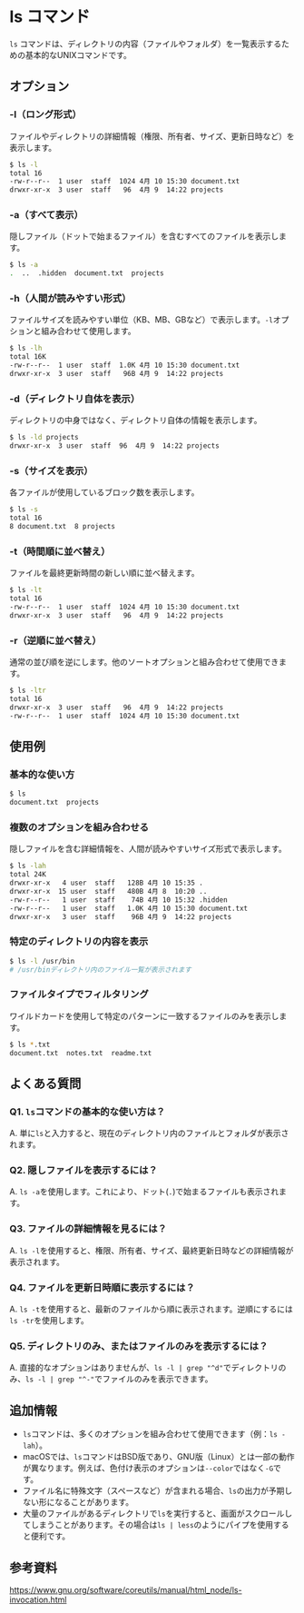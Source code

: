 # ls コマンド

`ls` コマンドは、ディレクトリの内容（ファイルやフォルダ）を一覧表示するための基本的なUNIXコマンドです。

## オプション

### **-l**（ロング形式）

ファイルやディレクトリの詳細情報（権限、所有者、サイズ、更新日時など）を表示します。

```bash
$ ls -l
total 16
-rw-r--r--  1 user  staff  1024 4月 10 15:30 document.txt
drwxr-xr-x  3 user  staff   96  4月 9  14:22 projects
```

### **-a**（すべて表示）

隠しファイル（ドットで始まるファイル）を含むすべてのファイルを表示します。

```bash
$ ls -a
.  ..  .hidden  document.txt  projects
```

### **-h**（人間が読みやすい形式）

ファイルサイズを読みやすい単位（KB、MB、GBなど）で表示します。`-l`オプションと組み合わせて使用します。

```bash
$ ls -lh
total 16K
-rw-r--r--  1 user  staff  1.0K 4月 10 15:30 document.txt
drwxr-xr-x  3 user  staff   96B 4月 9  14:22 projects
```

### **-d**（ディレクトリ自体を表示）

ディレクトリの中身ではなく、ディレクトリ自体の情報を表示します。

```bash
$ ls -ld projects
drwxr-xr-x  3 user  staff  96  4月 9  14:22 projects
```

### **-s**（サイズを表示）

各ファイルが使用しているブロック数を表示します。

```bash
$ ls -s
total 16
8 document.txt  8 projects
```

### **-t**（時間順に並べ替え）

ファイルを最終更新時間の新しい順に並べ替えます。

```bash
$ ls -lt
total 16
-rw-r--r--  1 user  staff  1024 4月 10 15:30 document.txt
drwxr-xr-x  3 user  staff   96  4月 9  14:22 projects
```

### **-r**（逆順に並べ替え）

通常の並び順を逆にします。他のソートオプションと組み合わせて使用できます。

```bash
$ ls -ltr
total 16
drwxr-xr-x  3 user  staff   96  4月 9  14:22 projects
-rw-r--r--  1 user  staff  1024 4月 10 15:30 document.txt
```

## 使用例

### 基本的な使い方

```bash
$ ls
document.txt  projects
```

### 複数のオプションを組み合わせる

隠しファイルを含む詳細情報を、人間が読みやすいサイズ形式で表示します。

```bash
$ ls -lah
total 24K
drwxr-xr-x   4 user  staff   128B 4月 10 15:35 .
drwxr-xr-x  15 user  staff   480B 4月 8  10:20 ..
-rw-r--r--   1 user  staff    74B 4月 10 15:32 .hidden
-rw-r--r--   1 user  staff   1.0K 4月 10 15:30 document.txt
drwxr-xr-x   3 user  staff    96B 4月 9  14:22 projects
```

### 特定のディレクトリの内容を表示

```bash
$ ls -l /usr/bin
# /usr/binディレクトリ内のファイル一覧が表示されます
```

### ファイルタイプでフィルタリング

ワイルドカードを使用して特定のパターンに一致するファイルのみを表示します。

```bash
$ ls *.txt
document.txt  notes.txt  readme.txt
```

## よくある質問

### Q1. `ls`コマンドの基本的な使い方は？
A. 単に`ls`と入力すると、現在のディレクトリ内のファイルとフォルダが表示されます。

### Q2. 隠しファイルを表示するには？
A. `ls -a`を使用します。これにより、ドット(`.`)で始まるファイルも表示されます。

### Q3. ファイルの詳細情報を見るには？
A. `ls -l`を使用すると、権限、所有者、サイズ、最終更新日時などの詳細情報が表示されます。

### Q4. ファイルを更新日時順に表示するには？
A. `ls -t`を使用すると、最新のファイルから順に表示されます。逆順にするには`ls -tr`を使用します。

### Q5. ディレクトリのみ、またはファイルのみを表示するには？
A. 直接的なオプションはありませんが、`ls -l | grep "^d"`でディレクトリのみ、`ls -l | grep "^-"`でファイルのみを表示できます。

## 追加情報

- `ls`コマンドは、多くのオプションを組み合わせて使用できます（例：`ls -lah`）。
- macOSでは、`ls`コマンドはBSD版であり、GNU版（Linux）とは一部の動作が異なります。例えば、色付け表示のオプションは`--color`ではなく`-G`です。
- ファイル名に特殊文字（スペースなど）が含まれる場合、`ls`の出力が予期しない形になることがあります。
- 大量のファイルがあるディレクトリで`ls`を実行すると、画面がスクロールしてしまうことがあります。その場合は`ls | less`のようにパイプを使用すると便利です。

## 参考資料

https://www.gnu.org/software/coreutils/manual/html_node/ls-invocation.html